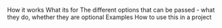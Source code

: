 How it works
What its for
The different options that can be passed - what they do, whether they are optional
Examples
How to use this in a project
